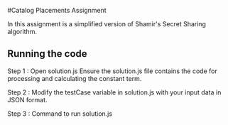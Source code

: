 #Catalog Placements Assignment

In this assignment is a simplified version of Shamir's Secret Sharing algorithm.

## Running the code
Step 1 : Open solution.js
Ensure the solution.js file contains the code for processing and calculating the constant term.

Step 2 : Modify the testCase variable in solution.js with your input data in JSON format.

Step 3 : Command to run
solution.js



